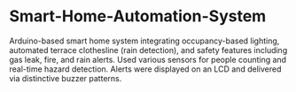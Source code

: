 # Smart-Home-Automation-System
Arduino-based smart home system integrating occupancy-based lighting, automated terrace clothesline (rain detection), and safety features including gas leak, fire, and rain alerts. Used various sensors for people counting and real-time hazard detection. Alerts were displayed on an LCD and delivered via distinctive buzzer patterns.
